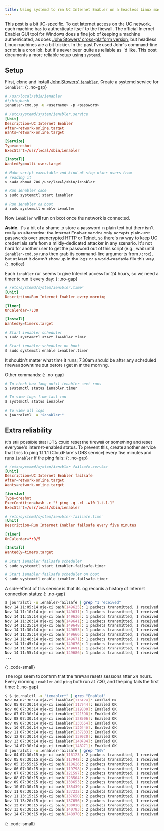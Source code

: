 ```yaml
---
title: Using systemd to run UC Internet Enabler on a headless Linux machine
---
```


This post is a bit UC-specific.
To get Internet access on the UC network, each machine has to authenticate itself to the firewall.
The official Internet Enabler GUI tool for Windows does a fine job of keeping a machine authenticated, as does [John Stowers' cross-platform version](https://github.com/nzjrs/ienabler), but headless Linux machines are a bit trickier.
In the past I've used John's command-line script in a cron job, but it's never been quite as reliable as I'd like.
This post documents a more reliable setup using `systemd`.



## Setup
First, clone and install [John Stowers' `ienabler`](https://github.com/nzjrs/ienabler).
Create a systemd service for `ienabler`:
{: .no-gap}
```bash
# /usr/local/sbin/ienabler
#!/bin/bash
ienabler-cmd.py -u <username> -p <password>
```

```toml
# /etc/systemd/system/ienabler.service
[Unit]
Description=UC Internet Enabler
After=network-online.target
Wants=network-online.target

[Service]
Type=oneshot
ExecStart=/usr/local/sbin/ienabler

[Install]
WantedBy=multi-user.target
```

```bash
# Make script executable and kind-of stop other users from
# reading it
$ sudo chmod 700 /usr/local/sbin/ienabler

# Run ienabler once
$ sudo systemctl start ienabler

# Run ienabler on boot
$ sudo systemctl enable ienabler
```

Now `ienabler` will run on boot once the network is connected.

**Aside.**
It's a bit of a shame to store a password in plain text but there isn't really an alternative: the Internet Enabler service only accepts plain-text passwords over unencrypted HTTP or Telnet, so there's no way to keep UC credentials safe from a mildly-dedicated attacker in any scenario.
It's not hard for another user to get the password out of this script (e.g., wait until `ienabler-cmd.py` runs then grab its command-line arguments from `/proc`), but at least it doesn't show up in the logs or a world-readable file this way.
{: .notice}

Each `ienabler` run seems to give Internet access for 24 hours, so we need a timer to run it every day:
{: .no-gap}
```toml
# /etc/systemd/system/ienabler.timer
[Unit]
Description=Run Internet Enabler every morning

[Timer]
OnCalendar=7:30

[Install]
WantedBy=timers.target
```

```bash
# Start ienabler scheduler
$ sudo systemctl start ienabler.timer

# Start ienabler scheduler on boot
$ sudo systemctl enable ienabler.timer
```

It shouldn't matter what time it runs; 7:30am should be after any scheduled firewall downtime but before I get in in the morning.

Other commands:
{: .no-gap}
```bash
# To check how long until ienabler next runs
$ systemctl status ienabler.timer

# To view logs from last run
$ systemctl status ienabler

# To view all logs
$ journalctl -u "ienabler*"
```



## Extra reliability
It's still possible that ICTS could reset the firewall or something and reset everyone's internet-enabled status.
To prevent this, create another service that tries to ping 1.1.1.1 (CloudFlare's DNS service) every five minutes and runs `ienabler` if the ping fails:
{: .no-gap}
```toml
# /etc/systemd/system/ienabler-failsafe.service
[Unit]
Description=UC Internet Enabler failsafe
After=network-online.target
Wants=network-online.target

[Service]
Type=oneshot
ExecCondition=bash -c "! ping -q -c1 -w10 1.1.1.1"
ExecStart=/usr/local/sbin/ienabler
```

```toml
# /etc/systemd/system/ienabler-failsafe.timer
[Unit]
Description=Run Internet Enabler failsafe every five minutes

[Timer]
OnCalendar=*:0/5

[Install]
WantedBy=timers.target
```

```bash
# Start ienabler-failsafe scheduler
$ sudo systemctl start ienabler-failsafe.timer

# Start ienabler-failsafe scheduler on boot
$ sudo systemctl enable ienabler-failsafe.timer
```


A side-effect of this service is that its log records a history of Internet connection status:
{: .no-gap}
```bash
$ journalctl -u ienabler-failsafe | grep "1 received"
Nov 14 11:05:14 mje-ci bash[149625]: 1 packets transmitted, 1 received, 0% packet loss, time 0ms
Nov 14 11:10:14 mje-ci bash[149631]: 1 packets transmitted, 1 received, 0% packet loss, time 0ms
Nov 14 11:15:14 mje-ci bash[149636]: 1 packets transmitted, 1 received, 0% packet loss, time 0ms
Nov 14 11:20:14 mje-ci bash[149641]: 1 packets transmitted, 1 received, 0% packet loss, time 0ms
Nov 14 11:25:14 mje-ci bash[149648]: 1 packets transmitted, 1 received, 0% packet loss, time 0ms
Nov 14 11:30:14 mje-ci bash[149653]: 1 packets transmitted, 1 received, 0% packet loss, time 0ms
Nov 14 11:35:14 mje-ci bash[149666]: 1 packets transmitted, 1 received, 0% packet loss, time 0ms
Nov 14 11:40:14 mje-ci bash[149671]: 1 packets transmitted, 1 received, 0% packet loss, time 0ms
Nov 14 11:45:14 mje-ci bash[149676]: 1 packets transmitted, 1 received, 0% packet loss, time 0ms
Nov 14 11:50:14 mje-ci bash[149681]: 1 packets transmitted, 1 received, 0% packet loss, time 0ms
Nov 14 11:55:14 mje-ci bash[149686]: 1 packets transmitted, 1 received, 0% packet loss, time 0ms
...
```
{: .code-small}

The logs seem to confirm that the firewall resets sessions after 24 hours.
Every morning `ienabler` and `ping` both run at 7:30, and the ping fails the first time:
{: .no-gap}
```bash
$ $ journalctl -u "ienabler*" | grep "Enabled"
Nov 04 07:30:14 mje-ci ienabler[116124]: Enabled OK
Nov 05 07:30:14 mje-ci ienabler[117944]: Enabled OK
Nov 06 07:30:14 mje-ci ienabler[119800]: Enabled OK
Nov 07 07:30:14 mje-ci ienabler[121598]: Enabled OK
Nov 08 07:30:14 mje-ci ienabler[128506]: Enabled OK
Nov 09 07:30:14 mje-ci ienabler[133654]: Enabled OK
Nov 10 07:30:14 mje-ci ienabler[135440]: Enabled OK
Nov 11 07:30:14 mje-ci ienabler[137233]: Enabled OK
Nov 12 07:30:14 mje-ci ienabler[139020]: Enabled OK
Nov 13 07:30:14 mje-ci ienabler[140784]: Enabled OK
Nov 14 07:30:14 mje-ci ienabler[148971]: Enabled OK
$ journalctl -u ienabler-failsafe | grep "50%"
Nov 04 07:30:15 mje-ci bash[116123]: 2 packets transmitted, 1 received, 50% packet loss, time 1005ms
Nov 05 07:30:15 mje-ci bash[117942]: 2 packets transmitted, 1 received, 50% packet loss, time 1005ms
Nov 05 15:55:15 mje-ci bash[118626]: 2 packets transmitted, 1 received, 50% packet loss, time 1037ms
Nov 06 07:30:15 mje-ci bash[119798]: 2 packets transmitted, 1 received, 50% packet loss, time 1005ms
Nov 07 07:30:15 mje-ci bash[121597]: 2 packets transmitted, 1 received, 50% packet loss, time 1005ms
Nov 08 07:30:15 mje-ci bash[128504]: 2 packets transmitted, 1 received, 50% packet loss, time 1005ms
Nov 09 07:30:15 mje-ci bash[133653]: 2 packets transmitted, 1 received, 50% packet loss, time 1004ms
Nov 10 07:30:15 mje-ci bash[135439]: 2 packets transmitted, 1 received, 50% packet loss, time 1005ms
Nov 11 07:30:15 mje-ci bash[137232]: 2 packets transmitted, 1 received, 50% packet loss, time 1005ms
Nov 11 13:15:15 mje-ci bash[137650]: 2 packets transmitted, 1 received, 50% packet loss, time 1037ms
Nov 11 13:20:15 mje-ci bash[137656]: 2 packets transmitted, 1 received, 50% packet loss, time 1005ms
Nov 12 07:30:15 mje-ci bash[139018]: 2 packets transmitted, 1 received, 50% packet loss, time 1005ms
Nov 13 07:30:15 mje-ci bash[140783]: 2 packets transmitted, 1 received, 50% packet loss, time 1005ms
Nov 14 07:30:15 mje-ci bash[148970]: 2 packets transmitted, 1 received, 50% packet loss, time 1005ms
```
{: .code-small}
